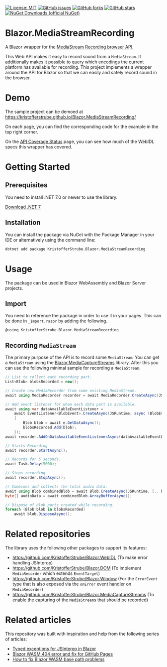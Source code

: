[![License: MIT](https://img.shields.io/badge/License-MIT-yellow.svg)](/LICENSE)
[![GitHub issues](https://img.shields.io/github/issues/KristofferStrube/Blazor.MediaStreamRecording)](https://github.com/KristofferStrube/Blazor.MediaStreamRecording/issues)
[![GitHub forks](https://img.shields.io/github/forks/KristofferStrube/Blazor.MediaStreamRecording)](https://github.com/KristofferStrube/Blazor.MediaStreamRecording/network/members)
[![GitHub stars](https://img.shields.io/github/stars/KristofferStrube/Blazor.MediaStreamRecording)](https://github.com/KristofferStrube/Blazor.MediaStreamRecording/stargazers)
[![NuGet Downloads (official NuGet)](https://img.shields.io/nuget/dt/KristofferStrube.Blazor.MediaStreamRecording?label=NuGet%20Downloads)](https://www.nuget.org/packages/KristofferStrube.Blazor.MediaStreamRecording/)

# Blazor.MediaStreamRecording
A Blazor wrapper for the [MediaStream Recording browser API.](https://www.w3.org/TR/mediastream-recording/)

This Web API makes it easy to record sound from a `MediaStream`.
It additionally makes it possible to query which encodings the current platform has available for recording.
This project implements a wrapper around the API for Blazor so that we can easily and safely record sound in the browser.

# Demo
The sample project can be demoed at https://kristofferstrube.github.io/Blazor.MediaStreamRecording/

On each page, you can find the corresponding code for the example in the top right corner.

On the [API Coverage Status](https://kristofferstrube.github.io/Blazor.MediaStreamRecording/Status) page, you can see how much of the WebIDL specs this wrapper has covered.

# Getting Started
## Prerequisites
You need to install .NET 7.0 or newer to use the library.

[Download .NET 7](https://dotnet.microsoft.com/download/dotnet/7.0)

## Installation
You can install the package via NuGet with the Package Manager in your IDE or alternatively using the command line:
```bash
dotnet add package KristofferStrube.Blazor.MediaStreamRecording
```

# Usage
The package can be used in Blazor WebAssembly and Blazor Server projects.
## Import
You need to reference the package in order to use it in your pages. This can be done in `_Import.razor` by adding the following.
```razor
@using KristofferStrube.Blazor.MediaStreamRecording
```

## Recording `MediaStream`
The primary purpose of the API is to record some `MediaStream`. You can get a `MediaStream` using the [Blazor.MediaCaptureStreams](https://github.com/KristofferStrube/Blazor.MediaCaptureStreams) library. After this you can use the following minimal sample for recording a `MediaStream`.

```csharp
// List to collect each recording part.
List<Blob> blobsRecorded = new();

// Create new MediaRecorder from some existing MediaStream.
await using MediaRecorder recorder = await MediaRecorder.CreateAsync(JSRuntime, mediaStream);

// Add event listener for when each data part is available.
await using var dataAvailableEventListener =
    await EventListener<BlobEvent>.CreateAsync(JSRuntime, async (BlobEvent e) =>
    {
        Blob blob = await e.GetDataAsync();
        blobsRecorded.Add(blob);
    });
await recorder.AddOnDataAvailableEventListenerAsync(dataAvailableEventListener);

// Starts Recording
await recorder.StartAsync();

// Records for 5 seconds.
await Task.Delay(5000);

// Stops recording
await recorder.StopAsync();

// Combines and collects the total audio data.
await using Blob combinedBlob = await Blob.CreateAsync(JSRuntime, [.. blobsRecorded]);
byte[] audioData = await combinedBlob.ArrayBufferAsync();

// Dispose of blob parts created while recording.
foreach (Blob blob in blobsRecorded)
    await blob.DisposeAsync();
```


# Related repositories
The library uses the following other packages to support its features:
- https://github.com/KristofferStrube/Blazor.WebIDL (To make error handling JSInterop)
- https://github.com/KristofferStrube/Blazor.DOM (To implement `MediaRecorder` which extends `EventTarget`)
- https://github.com/KristofferStrube/Blazor.Window (For the `ErrorEvent` type that is also exposed via the `onError` event handler on `MediaRecorder`)
- https://github.com/KristofferStrube/Blazor.MediaCaptureStreams (To enable the capturing of the `MediaStream`s that should be recorded)

# Related articles
This repository was built with inspiration and help from the following series of articles:

- [Typed exceptions for JSInterop in Blazor](https://kristoffer-strube.dk/post/typed-exceptions-for-jsinterop-in-blazor/)
- [Blazor WASM 404 error and fix for GitHub Pages](https://blog.elmah.io/blazor-wasm-404-error-and-fix-for-github-pages/)
- [How to fix Blazor WASM base path problems](https://blog.elmah.io/how-to-fix-blazor-wasm-base-path-problems/)
